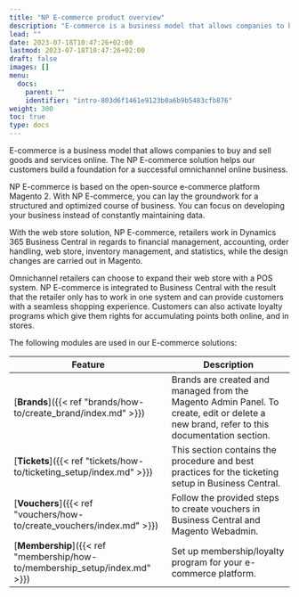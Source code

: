 ```yaml
---
title: "NP E-commerce product overview"
description: "E-commerce is a business model that allows companies to buy and sell goods and services online. The NP E-commerce solution helps our customers build a foundation for a successful omnichannel online business."
lead: ""
date: 2023-07-18T10:47:26+02:00
lastmod: 2023-07-18T10:47:26+02:00
draft: false
images: []
menu:
  docs:
    parent: ""
    identifier: "intro-803d6f1461e9123b0a6b9b5483cfb876"
weight: 300
toc: true
type: docs
---
```


E-commerce is a business model that allows companies to buy and sell goods and services online. The NP E-commerce solution helps our customers build a foundation for a successful omnichannel online business.

NP E-commerce is based on the open-source e-commerce platform Magento 2. With NP E-commerce, you can lay the groundwork for a structured and optimized course of business. You can focus on developing your business instead of constantly maintaining data.

With the web store solution, NP E-commerce, retailers work in Dynamics 365 Business Central in regards to financial management, accounting, order handling, web store, inventory management, and statistics, while the design changes are carried out in Magento. 

Omnichannel retailers can choose to expand their web store with a POS system. NP E-commerce is integrated to Business Central with the result that the retailer only has to work in one system and can provide customers with a seamless shopping experience. Customers can also activate loyalty programs which give them rights for accumulating points both online, and in stores. 

The following modules are used in our E-commerce solutions:

| Feature      | Description |
| ----------- | ----------- |
| [**Brands**]({{< ref "brands/how-to/create_brand/index.md" >}}) |  Brands are created and managed from the Magento Admin Panel. To create, edit or delete a new brand, refer to this documentation section.  |
| [**Tickets**]({{< ref "tickets/how-to/ticketing_setup/index.md" >}}) | This section contains the procedure and best practices for the ticketing setup in Business Central.  |
| [**Vouchers**]({{< ref "vouchers/how-to/create_vouchers/index.md" >}}) | Follow the provided steps to create vouchers in Business Central and Magento Webadmin.  |
| [**Membership**]({{< ref "membership/how-to/membership_setup/index.md" >}}) | Set up membership/loyalty program for your e-commerce platform. |